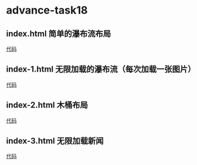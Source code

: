 # advance-task18

## index.html 简单的瀑布流布局
[代码](http://htmlpreview.github.io/?https://github.com/gaozhidong/blog/blob/master/advance-task18/html/index.html)

## index-1.html 无限加载的瀑布流（每次加载一张图片）
[代码](http://htmlpreview.github.io/?https://github.com/gaozhidong/blog/blob/master/advance-task18/html/index-1.html)

## index-2.html 木桶布局
[代码](http://htmlpreview.github.io/?https://github.com/gaozhidong/blog/blob/master/advance-task18/html/index-2.html)

## index-3.html 无限加载新闻
[代码](http://htmlpreview.github.io/?https://github.com/gaozhidong/blog/blob/master/advance-task18/html/index-3.html)
